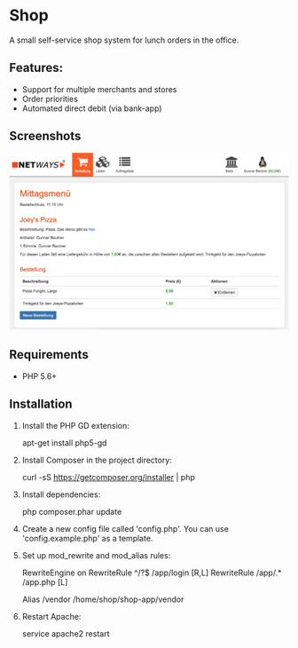 # Shop

A small self-service shop system for lunch orders in the office.

## Features:

 * Support for multiple merchants and stores
 * Order priorities
 * Automated direct debit (via bank-app)

## Screenshots

![Shop Screenshot](doc/shop-app.png)

## Requirements

 * PHP 5.6+

## Installation

1. Install the PHP GD extension:

    apt-get install php5-gd

2. Install Composer in the project directory:

    curl -sS https://getcomposer.org/installer | php

3. Install dependencies:

    php composer.phar update

4. Create a new config file called 'config.php'. You can use 'config.example.php' as a template.

5. Set up mod\_rewrite and mod\_alias rules:

    RewriteEngine on
    RewriteRule ^/?$ /app/login [R,L]
    RewriteRule /app/.* /app.php [L]

    Alias /vendor /home/shop/shop-app/vendor

6. Restart Apache:

    service apache2 restart
